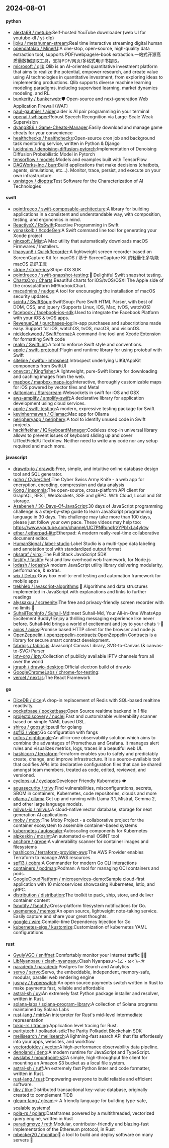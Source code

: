 ## 2024-08-01

#### python
* [alexta69 / metube](https://github.com/alexta69/metube):Self-hosted YouTube downloader (web UI for youtube-dl / yt-dlp)
* [lipku / metahuman-stream](https://github.com/lipku/metahuman-stream):Real time interactive streaming digital human
* [opendatalab / MinerU](https://github.com/opendatalab/MinerU):A one-stop, open-source, high-quality data extraction tool, supports PDF/webpage/e-book extraction.一站式开源高质量数据提取工具，支持PDF/网页/多格式电子书提取。
* [microsoft / qlib](https://github.com/microsoft/qlib):Qlib is an AI-oriented quantitative investment platform that aims to realize the potential, empower research, and create value using AI technologies in quantitative investment, from exploring ideas to implementing productions. Qlib supports diverse machine learning modeling paradigms. including supervised learning, market dynamics modeling, and RL.
* [bunkerity / bunkerweb](https://github.com/bunkerity/bunkerweb):🛡️ Open-source and next-generation Web Application Firewall (WAF)
* [paul-gauthier / aider](https://github.com/paul-gauthier/aider):aider is AI pair programming in your terminal
* [openai / whisper](https://github.com/openai/whisper):Robust Speech Recognition via Large-Scale Weak Supervision
* [dyang886 / Game-Cheats-Manager](https://github.com/dyang886/Game-Cheats-Manager):Easily download and manage game cheats for your convenience
* [healthchecks / healthchecks](https://github.com/healthchecks/healthchecks):Open-source cron job and background task monitoring service, written in Python & Django
* [lucidrains / denoising-diffusion-pytorch](https://github.com/lucidrains/denoising-diffusion-pytorch):Implementation of Denoising Diffusion Probabilistic Model in Pytorch
* [tensorflow / models](https://github.com/tensorflow/models):Models and examples built with TensorFlow
* [DAGWorks-Inc / burr](https://github.com/DAGWorks-Inc/burr):Build applications that make decisions (chatbots, agents, simulations, etc...). Monitor, trace, persist, and execute on your own infrastructure.
* [usnistgov / dioptra](https://github.com/usnistgov/dioptra):Test Software for the Characterization of AI Technologies

#### swift
* [pointfreeco / swift-composable-architecture](https://github.com/pointfreeco/swift-composable-architecture):A library for building applications in a consistent and understandable way, with composition, testing, and ergonomics in mind.
* [ReactiveX / RxSwift](https://github.com/ReactiveX/RxSwift):Reactive Programming in Swift
* [yonaskolb / XcodeGen](https://github.com/yonaskolb/XcodeGen):A Swift command line tool for generating your Xcode project
* [ninxsoft / Mist](https://github.com/ninxsoft/Mist):A Mac utility that automatically downloads macOS Firmwares / Installers.
* [lihaoyun6 / QuickRecorder](https://github.com/lihaoyun6/QuickRecorder):A lightweight screen recorder based on ScreenCapture Kit for macOS / 基于 ScreenCapture Kit 的轻量化多功能 macOS 录屏工具
* [stripe / stripe-ios](https://github.com/stripe/stripe-ios):Stripe iOS SDK
* [pointfreeco / swift-snapshot-testing](https://github.com/pointfreeco/swift-snapshot-testing):📸 Delightful Swift snapshot testing.
* [ChartsOrg / Charts](https://github.com/ChartsOrg/Charts):Beautiful charts for iOS/tvOS/OSX! The Apple side of the crossplatform MPAndroidChart.
* [macadmins / nudge](https://github.com/macadmins/nudge):A tool for encouraging the installation of macOS security updates.
* [scinfu / SwiftSoup](https://github.com/scinfu/SwiftSoup):SwiftSoup: Pure Swift HTML Parser, with best of DOM, CSS, and jquery (Supports Linux, iOS, Mac, tvOS, watchOS)
* [facebook / facebook-ios-sdk](https://github.com/facebook/facebook-ios-sdk):Used to integrate the Facebook Platform with your iOS & tvOS apps.
* [RevenueCat / purchases-ios](https://github.com/RevenueCat/purchases-ios):In-app purchases and subscriptions made easy. Support for iOS, watchOS, tvOS, macOS, and visionOS.
* [nicklockwood / SwiftFormat](https://github.com/nicklockwood/SwiftFormat):A command-line tool and Xcode Extension for formatting Swift code
* [realm / SwiftLint](https://github.com/realm/SwiftLint):A tool to enforce Swift style and conventions.
* [apple / swift-protobuf](https://github.com/apple/swift-protobuf):Plugin and runtime library for using protobuf with Swift
* [siteline / swiftui-introspect](https://github.com/siteline/swiftui-introspect):Introspect underlying UIKit/AppKit components from SwiftUI
* [onevcat / Kingfisher](https://github.com/onevcat/Kingfisher):A lightweight, pure-Swift library for downloading and caching images from the web.
* [mapbox / mapbox-maps-ios](https://github.com/mapbox/mapbox-maps-ios):Interactive, thoroughly customizable maps for iOS powered by vector tiles and Metal
* [daltoniam / Starscream](https://github.com/daltoniam/Starscream):Websockets in swift for iOS and OSX
* [aws-amplify / amplify-swift](https://github.com/aws-amplify/amplify-swift):A declarative library for application development using cloud services.
* [apple / swift-testing](https://github.com/apple/swift-testing):A modern, expressive testing package for Swift
* [kevinhermawan / Ollamac](https://github.com/kevinhermawan/Ollamac):Mac app for Ollama
* [peripheryapp / periphery](https://github.com/peripheryapp/periphery):A tool to identify unused code in Swift projects.
* [hackiftekhar / IQKeyboardManager](https://github.com/hackiftekhar/IQKeyboardManager):Codeless drop-in universal library allows to prevent issues of keyboard sliding up and cover UITextField/UITextView. Neither need to write any code nor any setup required and much more.

#### javascript
* [drawdb-io / drawdb](https://github.com/drawdb-io/drawdb):Free, simple, and intuitive online database design tool and SQL generator.
* [gchq / CyberChef](https://github.com/gchq/CyberChef):The Cyber Swiss Army Knife - a web app for encryption, encoding, compression and data analysis
* [Kong / insomnia](https://github.com/Kong/insomnia):The open-source, cross-platform API client for GraphQL, REST, WebSockets, SSE and gRPC. With Cloud, Local and Git storage.
* [Asabeneh / 30-Days-Of-JavaScript](https://github.com/Asabeneh/30-Days-Of-JavaScript):30 days of JavaScript programming challenge is a step-by-step guide to learn JavaScript programming language in 30 days. This challenge may take more than 100 days, please just follow your own pace. These videos may help too: https://www.youtube.com/channel/UC7PNRuno1rzYPb1xLa4yktw
* [ether / etherpad-lite](https://github.com/ether/etherpad-lite):Etherpad: A modern really-real-time collaborative document editor.
* [HumanSignal / label-studio](https://github.com/HumanSignal/label-studio):Label Studio is a multi-type data labeling and annotation tool with standardized output format
* [nksaraf / vinxi](https://github.com/nksaraf/vinxi):The Full Stack JavaScript SDK
* [fastify / fastify](https://github.com/fastify/fastify):Fast and low overhead web framework, for Node.js
* [lodash / lodash](https://github.com/lodash/lodash):A modern JavaScript utility library delivering modularity, performance, & extras.
* [wix / Detox](https://github.com/wix/Detox):Gray box end-to-end testing and automation framework for mobile apps
* [trekhleb / javascript-algorithms](https://github.com/trekhleb/javascript-algorithms):📝 Algorithms and data structures implemented in JavaScript with explanations and links to further readings
* [alyssaxuu / screenity](https://github.com/alyssaxuu/screenity):The free and privacy-friendly screen recorder with no limits 🎥
* [SuhailTechInfo / Suhail-Md](https://github.com/SuhailTechInfo/Suhail-Md):meet Suhail-Md, Your All-in-One WhatsApp Excitement Buddy! Enjoy a thrilling messaging experience like never before. Suhail-Md brings a world of excitement and joy to your chats ✨🤖
* [axios / axios](https://github.com/axios/axios):Promise based HTTP client for the browser and node.js
* [OpenZeppelin / openzeppelin-contracts](https://github.com/OpenZeppelin/openzeppelin-contracts):OpenZeppelin Contracts is a library for secure smart contract development.
* [fabricjs / fabric.js](https://github.com/fabricjs/fabric.js):Javascript Canvas Library, SVG-to-Canvas (& canvas-to-SVG) Parser
* [iptv-org / iptv](https://github.com/iptv-org/iptv):Collection of publicly available IPTV channels from all over the world
* [jgraph / drawio-desktop](https://github.com/jgraph/drawio-desktop):Official electron build of draw.io
* [GoogleChromeLabs / chrome-for-testing](https://github.com/GoogleChromeLabs/chrome-for-testing):
* [vercel / next.js](https://github.com/vercel/next.js):The React Framework

#### go
* [DiceDB / dice](https://github.com/DiceDB/dice):A drop-in replacement of Redis with SQL-based realtime reactivity.
* [pocketbase / pocketbase](https://github.com/pocketbase/pocketbase):Open Source realtime backend in 1 file
* [projectdiscovery / nuclei](https://github.com/projectdiscovery/nuclei):Fast and customizable vulnerability scanner based on simple YAML based DSL.
* [shirou / gopsutil](https://github.com/shirou/gopsutil):psutil for golang
* [spf13 / viper](https://github.com/spf13/viper):Go configuration with fangs
* [ccfos / nightingale](https://github.com/ccfos/nightingale):An all-in-one observability solution which aims to combine the advantages of Prometheus and Grafana. It manages alert rules and visualizes metrics, logs, traces in a beautiful web UI.
* [hashicorp / terraform](https://github.com/hashicorp/terraform):Terraform enables you to safely and predictably create, change, and improve infrastructure. It is a source-available tool that codifies APIs into declarative configuration files that can be shared amongst team members, treated as code, edited, reviewed, and versioned.
* [cyclops-ui / cyclops](https://github.com/cyclops-ui/cyclops):Developer Friendly Kubernetes 👁️
* [aquasecurity / trivy](https://github.com/aquasecurity/trivy):Find vulnerabilities, misconfigurations, secrets, SBOM in containers, Kubernetes, code repositories, clouds and more
* [ollama / ollama](https://github.com/ollama/ollama):Get up and running with Llama 3.1, Mistral, Gemma 2, and other large language models.
* [milvus-io / milvus](https://github.com/milvus-io/milvus):A cloud-native vector database, storage for next generation AI applications
* [moby / moby](https://github.com/moby/moby):The Moby Project - a collaborative project for the container ecosystem to assemble container-based systems
* [kubernetes / autoscaler](https://github.com/kubernetes/autoscaler):Autoscaling components for Kubernetes
* [alpkeskin / mosint](https://github.com/alpkeskin/mosint):An automated e-mail OSINT tool
* [anchore / grype](https://github.com/anchore/grype):A vulnerability scanner for container images and filesystems
* [hashicorp / terraform-provider-aws](https://github.com/hashicorp/terraform-provider-aws):The AWS Provider enables Terraform to manage AWS resources.
* [spf13 / cobra](https://github.com/spf13/cobra):A Commander for modern Go CLI interactions
* [containers / podman](https://github.com/containers/podman):Podman: A tool for managing OCI containers and pods.
* [GoogleCloudPlatform / microservices-demo](https://github.com/GoogleCloudPlatform/microservices-demo):Sample cloud-first application with 10 microservices showcasing Kubernetes, Istio, and gRPC.
* [distribution / distribution](https://github.com/distribution/distribution):The toolkit to pack, ship, store, and deliver container content
* [fsnotify / fsnotify](https://github.com/fsnotify/fsnotify):Cross-platform filesystem notifications for Go.
* [usememos / memos](https://github.com/usememos/memos):An open source, lightweight note-taking service. Easily capture and share your great thoughts.
* [google / wire](https://github.com/google/wire):Compile-time Dependency Injection for Go
* [kubernetes-sigs / kustomize](https://github.com/kubernetes-sigs/kustomize):Customization of kubernetes YAML configurations

#### rust
* [GyulyVGC / sniffnet](https://github.com/GyulyVGC/sniffnet):Comfortably monitor your Internet traffic 🕵️‍♂️
* [LibNyanpasu / clash-nyanpasu](https://github.com/LibNyanpasu/clash-nyanpasu):Clash Nyanpasu～(∠・ω< )⌒☆
* [paradedb / paradedb](https://github.com/paradedb/paradedb):Postgres for Search and Analytics
* [servo / servo](https://github.com/servo/servo):Servo, the embeddable, independent, memory-safe, modular, parallel web rendering engine
* [juspay / hyperswitch](https://github.com/juspay/hyperswitch):An open source payments switch written in Rust to make payments fast, reliable and affordable
* [astral-sh / uv](https://github.com/astral-sh/uv):An extremely fast Python package installer and resolver, written in Rust.
* [solana-labs / solana-program-library](https://github.com/solana-labs/solana-program-library):A collection of Solana programs maintained by Solana Labs
* [rust-lang / miri](https://github.com/rust-lang/miri):An interpreter for Rust's mid-level intermediate representation
* [tokio-rs / tracing](https://github.com/tokio-rs/tracing):Application level tracing for Rust.
* [paritytech / polkadot-sdk](https://github.com/paritytech/polkadot-sdk):The Parity Polkadot Blockchain SDK
* [meilisearch / meilisearch](https://github.com/meilisearch/meilisearch):A lightning-fast search API that fits effortlessly into your apps, websites, and workflow
* [vectordotdev / vector](https://github.com/vectordotdev/vector):A high-performance observability data pipeline.
* [denoland / deno](https://github.com/denoland/deno):A modern runtime for JavaScript and TypeScript.
* [awslabs / mountpoint-s3](https://github.com/awslabs/mountpoint-s3):A simple, high-throughput file client for mounting an Amazon S3 bucket as a local file system.
* [astral-sh / ruff](https://github.com/astral-sh/ruff):An extremely fast Python linter and code formatter, written in Rust.
* [rust-lang / rust](https://github.com/rust-lang/rust):Empowering everyone to build reliable and efficient software.
* [tikv / tikv](https://github.com/tikv/tikv):Distributed transactional key-value database, originally created to complement TiDB
* [gleam-lang / gleam](https://github.com/gleam-lang/gleam):⭐️ A friendly language for building type-safe, scalable systems!
* [pola-rs / polars](https://github.com/pola-rs/polars):Dataframes powered by a multithreaded, vectorized query engine, written in Rust
* [paradigmxyz / reth](https://github.com/paradigmxyz/reth):Modular, contributor-friendly and blazing-fast implementation of the Ethereum protocol, in Rust
* [mbecker20 / monitor](https://github.com/mbecker20/monitor):🦎 a tool to build and deploy software on many servers 🦎
